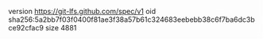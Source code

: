 version https://git-lfs.github.com/spec/v1
oid sha256:5a2bb7f03f0400f81ae3f38a57b61c324683eebebb38c6f7ba6dc3bce92cfac9
size 4881
